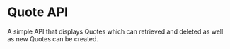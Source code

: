 # Quote API

A simple API that displays Quotes which can retrieved and deleted as well as new Quotes can be created.<br/>

